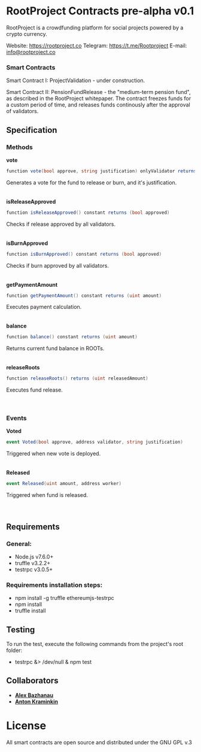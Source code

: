# RootProject Contracts pre-alpha v0.1

RootProject is a crowdfunding platform for social projects powered by a crypto currency.

Website: https://rootproject.co
Telegram: https://t.me/Rootproject
E-mail: info@rootproject.co

### Smart Contracts
Smart Contract I: ProjectValidation - under construction.

Smart Contract II: PensionFundRelease - the "medium-term pension fund", as described in the RootProject whitepaper. The contract freezes funds for a custom period of time, and releases funds continously after the approval of validators.

## Specification

### Methods

**vote**
```cs
function vote(bool approve, string justification) onlyValidator returns (uint index)
```
Generates a vote for the fund to release or burn, and it's justification.
<br>
<br>
<br>
**isReleaseApproved**
```cs
function isReleaseApproved() constant returns (bool approved)
```
Checks if release approved by all validators.
<br>
<br>
<br>
**isBurnApproved**
```cs
function isBurnApproved() constant returns (bool approved)
```
Checks if burn approved by all validators.
<br>
<br>
<br>
**getPaymentAmount**
```cs
function getPaymentAmount() constant returns (uint amount)
```
Executes payment calculation.
<br>
<br>
<br>
**balance**
```cs
function balance() constant returns (uint amount)
```
Returns current fund balance in ROOTs.
<br>
<br>
<br>
**releaseRoots**
```cs
function releaseRoots() returns (uint releasedAmount)
```
Executes fund release.
<br>
<br>
<br>
### Events

**Voted**
```cs
event Voted(bool approve, address validator, string justification)
```
Triggered when new vote is deployed.
<br>
<br>
<br>
**Released**
```cs
event Released(uint amount, address worker)
```
Triggered when fund is released.
<br>
<br>
<br>
## Requirements

### General:

* Node.js v7.6.0+
* truffle v3.2.2+
* testrpc v3.0.5+

### Requirements installation steps:

* npm install -g truffle ethereumjs-testrpc
* npm install
* truffle install

## Testing

To run the test, execute the following commands from the project's root folder:
* testrpc &> /dev/null & npm test

## Collaborators
* **[Alex Bazhanau](https://github.com/frostiq)**
* **[Anton Kraminkin](https://github.com/akraminkin)**


# License

All smart contracts are open source and distributed under the GNU GPL v.3

